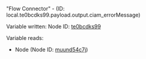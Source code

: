"Flow Connector" - (ID: local.te0bcdks99.payload.output.ciam_errorMessage)

Variable written:
Node ID: [te0bcdks99](../nodes/te0bcdks99.md)

Variable reads:
* Node (Node ID: [muund54c7j](../nodes/muund54c7j.md))
